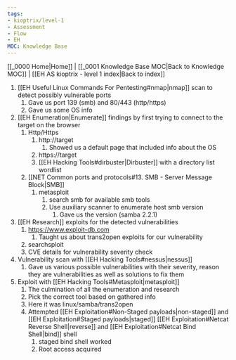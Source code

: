 ```yaml
---
tags:
- kioptrix/level-1
- Assessment
- Flow
- EH
MOC: Knowledge Base
---
```

[[_0000 Home|Home]] | [[_0001 Knowledge Base MOC|Back to Knowledge MOC]] | [[EH AS kioptrix - level 1 index|Back to index]]
1. [[EH Useful Linux Commands For Pentesting#nmap|nmap]] scan to detect possibly vulnerable ports 
	1. Gave us port 139 (smb) and 80/443 (http/https)
	2. Gave us some OS info
2. [[EH Enumeration|Enumerate]] findings by first trying to connect to the target on the browser
	1. Http/Https
		1. http://target
			1. Showed us a default page that included info about the OS
		2. https://target
		3. [[EH Hacking Tools#dirbuster|Dirbuster]] with a directory list wordlist
	2.  [[NET Common ports and protocols#13. SMB - Server Message Block|SMB]]
		1. metasploit
			1. search smb for available smb tools
			2. Use auxiliary scanner to enumerate host smb version
				1. Gave us the version (samba 2.2.1)
3. [[EH Research]] exploits for the detected vulnerabilities
	1. https://www.exploit-db.com
		1. Taught us about trans2open exploits for our vulnerability
	2. searchsploit
	3. CVE details for vulnerability severity check
4. Vulnerability scan with [[EH Hacking Tools#nessus|nessus]]
	1. Gave us various possible vulnerabilities with their severity, reason they are vulnerabilities as well as solutions to fix them
5. Exploit with [[EH Hacking Tools#Metasploit|metasploit]]
	1. The culmination of all the enumeration and research
	2. Pick the correct tool based on gathered info
	3. Here it was linux/samba/trans2open
	4. Attempted [[EH Exploitation#Non-Staged payloads|non-staged]] and [[EH Exploitation#Staged payloads|staged]] [[EH Exploitation#Netcat Reverse Shell|reverse]] and [[EH Exploitation#Netcat Bind Shell|bind]] shell
		1. staged bind shell worked
		2. Root access acquired